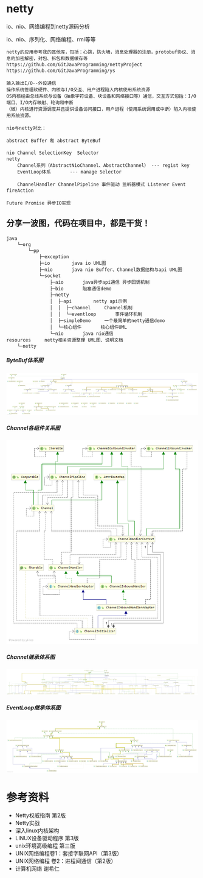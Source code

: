 # netty
io、nio、网络编程到netty源码分析

io、nio、序列化、网络编程、rmi等等

    netty的应用参考我的其他库，包括：心跳，防火墙，消息处理器的注册，protobuf协议、消息的加密解密，封包、拆包和数据缓存等
    https://github.com/GitJavaProgramming/nettyProject
    https://github.com/GitJavaProgramming/ys
    
    输入输出I/O--外设通信
    操作系统管理软硬件、内核与I/O交互、用户进程陷入内核使用系统资源
    OS内核经由总线系统与设备（抽象字符设备、块设备和网络接口等）通信，交互方式包括：I/O端口、I/O内存映射、轮询和中断
    （微）内核进行资源调度并且提供设备访问接口，用户进程（使用系统调用或中断）陷入内核使用系统资源。

    nio与netty对比：
    
    abstract Buffer 和 abstract ByteBuf
    
    nio Channel SelectionKey  Selector
    netty 
        Channel系列（AbstractNioChannel、AbstractChannel） --- regist key
        EventLoop体系       --- manage Selector
        
        ChannelHandler ChannelPipeline 事件驱动 监听器模式 Listener Event fireAction
        
    Future Promise 异步IO实现

## 分享一波图，代码在项目中，都是干货！  

    java
        └─org
            └─pp
                ├─exception
                ├─io        java io UML图
                ├─nio       java nio Buffer、Channel数据结构与api UML图
                └─socket
                    ├─aio       java异步api通信 异步回调机制
                    ├─bio       阻塞通信demo
                    ├─netty     
                    │  ├─api        netty api示例
                    │  │  ├─channel     Channel机制
                    │  │  └─eventloop       事件循环机制
                    │  ├─simpleDemo     一个最简单的netty通信demo
                    │  └─核心组件       核心组件UML
                    └─nio       java nio通信
    resources     netty相关资源整理 UML图、说明文档
        └─netty

##### ByteBuf体系图
![ByteBuf体系图](/src/main/java/org/pp/socket/netty/api/bytebuf/ByteBuf继承体系图.png "这就是你想看的图")  
##### Channel各组件关系图
![Channel各组件关系图](/src/main/java/org/pp/socket/netty/api/channel/maps/association/Channel组件关系图.png "这就是你想看的图")  
##### Channel继承体系图
![Channel继承体系图](/src/main/java/org/pp/socket/netty/api/channel/maps/self/Channel继承体系图.png "这就是你想看的图")  
##### EventLoop继承体系图
![EventLoop继承体系图](/src/main/java/org/pp/socket/netty/核心组件/EventExecutorGroup.png "这就是你想看的图")   

# 参考资料
* Netty权威指南 第2版
* Netty实战
* 深入linux内核架构
* LINUX设备驱动程序 第3版
* unix环境高级编程 第三版
* UNIX网络编程卷1：套接字联网API（第3版）
* UNIX网络编程 卷2：进程间通信（第2版）
* 计算机网络 谢希仁
